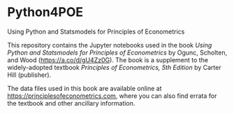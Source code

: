 # Python4POE
Using Python and Statsmodels for Principles of Econometrics 

This repository contains the Jupyter notebooks used in the book *Using Python and Statsmodels for Principles of Econometrics* by Ogunc, Scholten, and Wood (https://a.co/d/gU4Zz0G).  The book is a supplement to the widely-adopted textbook *Principles of Econometrics, 5th Edition* by Carter Hill (publisher).  

The data files used in this book are available online at 
https://principlesofeconometrics.com,
where you can also find errata for the textbook and other ancillary information. 
